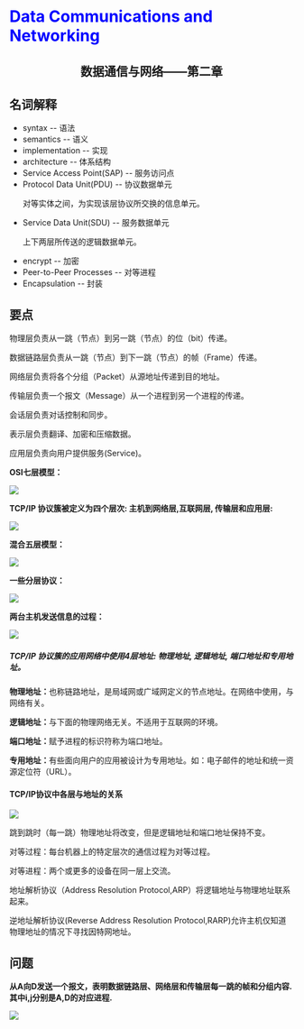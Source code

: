 # <font color= "blue"> Data Communications and Networking </font>

## <center> 数据通信与网络——第二章</center>



## 名词解释

<ul>

<li>syntax -- 语法</li>

<li>semantics -- 语义</li>

<li>implementation -- 实现</li>

<li>architecture -- 体系结构</li>

<li>Service Access Point(SAP) -- 服务访问点</li>

<li>Protocol Data Unit(PDU) -- 协议数据单元</li>

 对等实体之间，为实现该层协议所交换的信息单元。



<li>Service Data Unit(SDU) -- 服务数据单元</li>

 上下两层所传送的逻辑数据单元。



<li>encrypt -- 加密</i>

<li>Peer-to-Peer Processes -- 对等进程</li>

<li>Encapsulation -- 封装</li>

</ul>



## 要点

物理层负责从一跳（节点）到另一跳（节点）的位（bit）传递。  

数据链路层负责从一跳（节点）到下一跳（节点）的帧（Frame）传递。  

网络层负责将各个分组（Packet）从源地址传递到目的地址。  

传输层负责一个报文（Message）从一个进程到另一个进程的传递。  

会话层负责对话控制和同步。  

表示层负责翻译、加密和压缩数据。  

应用层负责向用户提供服务(Service)。  



<b> OSI七层模型： </b>



<img src = "img\2.1OSI模型.png"/>

<b> TCP/IP 协议簇被定义为四个层次: 主机到网络层,互联网层, 传输层和应用层:  </b>

<img src = "img\2.2TCPIP四层模型.png"/>

<b> 混合五层模型：  </b>

<img src = "img\2.3混合五层模型.png"/>

<b> 一些分层协议：  </b>

<img src = "img\2.4一些分层协议.png"/>

<b> 两台主机发送信息的过程：  </b>

<img src = "img\2.5两台主机发送信息.png"/>



##### TCP/IP 协议簇的应用网络中使用4层地址: 物理地址, 逻辑地址, 端口地址和专用地址。  

<b>物理地址：</b>也称链路地址，是局域网或广域网定义的节点地址。在网络中使用，与网络有关。  

<b>逻辑地址：</b>与下面的物理网络无关。不适用于互联网的环境。  

<b>端口地址：</b>赋予进程的标识符称为端口地址。  

<b>专用地址：</b>有些面向用户的应用被设计为专用地址。如：电子邮件的地址和统一资源定位符（URL）。  

#### TCP/IP协议中各层与地址的关系

<img src="img/2.6.png"/>



跳到跳时（每一跳）物理地址将改变，但是逻辑地址和端口地址保持不变。  

对等过程：每台机器上的特定层次的通信过程为对等过程。  

对等进程：两个或更多的设备在同一层上交流。  

地址解析协议（Address Resolution Protocol,ARP）将逻辑地址与物理地址联系起来。  

逆地址解析协议(Reverse Address Resolution Protocol,RARP)允许主机仅知道物理地址的情况下寻找因特网地址。  



## 问题

<b>从A向D发送一个报文，表明数据链路层、网络层和传输层每一跳的帧和分组内容.其中i,j分别是A,D的对应进程.</b>  

<img src = "img/2.7.png"/>


